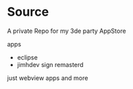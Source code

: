 # Source
A private Repo for my 3de party AppStore 

apps
- eclipse
- jimhdev sign remasterd

just webview apps and more
